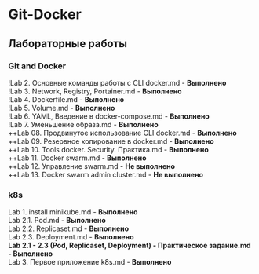 # Git-Docker  
Лабораторные работы  
---  
### Git and Docker  
!Lab 2. Основные команды работы с CLI docker.md - **Выполнено**  
!Lab 3. Network, Registry, Portainer.md - **Выполнено**  
!Lab 4. Dockerfile.md - **Выполнено**  
!Lab 5. Volume.md - **Выполнено**  
!Lab 6. YAML, Введение в docker-compose.md - **Выполнено**  
!Lab 7. Уменьшение образа.md - **Выполнено**  
++Lab 08. Продвинутое использование СLI docker.md - **Выполнено**  
++Lab 09. Резервное копирование в docker.md - **Выполнено**  
++Lab 10. Tools docker. Security. Практика.md - **Выполнено**  
++Lab 11. Docker swarm.md - **Выполнено**  
++Lab 12. Управление swarm.md - **Не выполнено**  
++Lab 13. Docker swarm admin cluster.md - **Не выполнено**  

### k8s  
Lab 1. install minikube.md - **Выполнено**  
Lab 2.1. Pod.md - **Выполнено**  
Lab 2.2. Replicaset.md - **Выполнено**  
Lab 2.3. Deployment.md - **Выполнено**  
**Lab 2.1 - 2.3 (Pod, Replicaset, Deployment) - Практическое задание.md - Выполнено**  
Lab 3. Первое приложение k8s.md - **Выполнено**  









